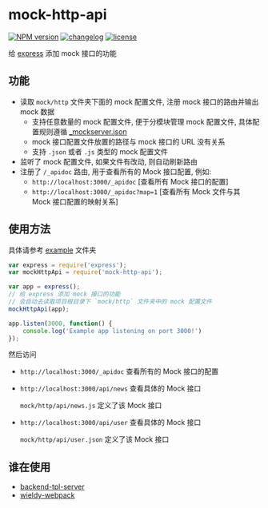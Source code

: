 # mock-http-api

[![NPM version][npm-image]][npm-url] [![changelog][changelog-image]][changelog-url] [![license][license-image]][license-url]

[npm-image]: https://img.shields.io/npm/v/mock-http-api.svg?style=flat-square
[npm-url]: https://npmjs.org/package/mock-http-api
[license-image]: https://img.shields.io/badge/License-MIT-blue.svg?style=flat-square
[license-url]: https://github.com/ufologist/mock-http-api/blob/master/LICENSE
[changelog-image]: https://img.shields.io/badge/CHANGE-LOG-blue.svg?style=flat-square
[changelog-url]: https://github.com/ufologist/mock-http-api/blob/master/CHANGELOG.md

给 [express](https://github.com/expressjs/express) 添加 mock 接口的功能

## 功能

* 读取 `mock/http` 文件夹下面的 mock 配置文件, 注册 mock 接口的路由并输出 mock 数据
  * 支持任意数量的 mock 配置文件, 便于分模块管理 mock 配置文件, 具体配置规则遵循 [_mockserver.json](https://github.com/ufologist/puer-mock#config)
  * mock 接口配置文件放置的路径与 mock 接口的 URL 没有关系
  * 支持 `.json` 或者 `.js` 类型的 mock 配置文件
* 监听了 mock 配置文件, 如果文件有改动, 则自动刷新路由
* 注册了 `/_apidoc` 路由, 用于查看所有的 Mock 接口配置, 例如:
  * `http://localhost:3000/_apidoc`       [查看所有 Mock 接口的配置]
  * `http://localhost:3000/_apidoc?map=1` [查看所有 Mock 文件与其 Mock 接口配置的映射关系]

## 使用方法

具体请参考 [example](https://github.com/ufologist/mock-http-api/tree/master/example) 文件夹

```javascript
var express = require('express');
var mockHttpApi = require('mock-http-api');

var app = express();
// 给 express 添加 mock 接口的功能
// 会自动去读取项目根目录下 `mock/http` 文件夹中的 mock 配置文件
mockHttpApi(app);

app.listen(3000, function() {
    console.log('Example app listening on port 3000!')
});
```

然后访问

* `http://localhost:3000/_apidoc` 查看所有的 Mock 接口的配置
* `http://localhost:3000/api/news` 查看具体的 Mock 接口

  `mock/http/api/news.js` 定义了该 Mock 接口
* `http://localhost:3000/api/user` 查看具体的 Mock 接口

  `mock/http/api/user.json` 定义了该 Mock 接口

## 谁在使用

* [backend-tpl-server](https://github.com/ufologist/backend-tpl-server)
* [wieldy-webpack](https://github.com/ufologist/wieldy-webpack)